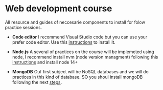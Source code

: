# Web development course 

All resource and guides of neccesarie components to install for folow practice sessions.

* **Code editor**
    I recommend Visual Studio code but you can use your prefer code editor.
    Use this [instructions](https://code.visualstudio.com/docs/setup/setup-overview) to install it.

* **Node.js**
    A several of practices on the course will be implemeted using node, I recommend install nvm (node version managment) following this [instructions](https://midu.dev/como-instalar-node-en-mac-y-windows/) and install node 14+

* **MongoDB**
    Ouf first subject will be NoSQL databases and we will do practices in this kind of database. SO you shoul install mongoDB following the next [steps](https://platzi.com/blog/como-instalar-mongodb-en-window-linux-y-mac/?utm_source=google&utm_medium=cpc&utm_campaign=12915366154&utm_adgroup=&utm_content=&gclsrc=aw.ds&&gclid=CjwKCAjwybyJBhBwEiwAvz4G78vAkicHfy6s6nVpDIZtEOE7Auop6rHAV4YcvM24anCpmqTbX0UCXRoC2uMQAvD_BwE). 